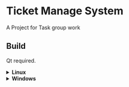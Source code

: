 # Ticket Manage System

A Project for Task group work

## Build

Qt required.

<details>
<summary><b>Linux</b></summary>
  
```cmake
cd source
cmake --preset=linux-release
cmake --build --preset=linux-build --target=test
```

</details>

<details>
<summary><b>Windows</b></summary>

```cmake
cd source
cmake --preset=windows-release
cmake --build --preset=windows-build --target=test
```

</details>
